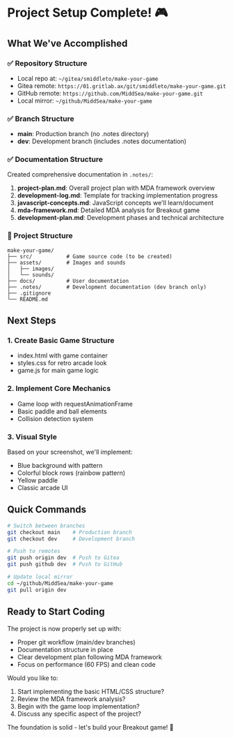 # Project Setup Complete! 🎮

## What We've Accomplished

### ✅ Repository Structure

- Local repo at: `~/gitea/smiddleto/make-your-game`
- Gitea remote: `https://01.gritlab.ax/git/smiddleto/make-your-game.git`
- GitHub remote: `https://github.com/MiddSea/make-your-game.git`
- Local mirror: `~/github/MiddSea/make-your-game`

### ✅ Branch Structure

- **main**: Production branch (no .notes directory)
- **dev**: Development branch (includes .notes documentation)

### ✅ Documentation Structure

Created comprehensive documentation in `.notes/`:

1. **project-plan.md**: Overall project plan with MDA framework overview
2. **development-log.md**: Template for tracking implementation progress
3. **javascript-concepts.md**: JavaScript concepts we'll learn/document
4. **mda-framework.md**: Detailed MDA analysis for Breakout game
5. **development-plan.md**: Development phases and technical architecture

### 📁 Project Structure

```text
make-your-game/
├── src/           # Game source code (to be created)
├── assets/        # Images and sounds
│   ├── images/
│   └── sounds/
├── docs/          # User documentation
├── .notes/        # Development documentation (dev branch only)
├── .gitignore
└── README.md
```

## Next Steps

### 1. Create Basic Game Structure

- index.html with game container
- styles.css for retro arcade look
- game.js for main game logic

### 2. Implement Core Mechanics

- Game loop with requestAnimationFrame
- Basic paddle and ball elements
- Collision detection system

### 3. Visual Style

Based on your screenshot, we'll implement:

- Blue background with pattern
- Colorful block rows (rainbow pattern)
- Yellow paddle
- Classic arcade UI

## Quick Commands

```bash
# Switch between branches
git checkout main    # Production branch
git checkout dev     # Development branch

# Push to remotes
git push origin dev  # Push to Gitea
git push github dev  # Push to GitHub

# Update local mirror
cd ~/github/MiddSea/make-your-game
git pull origin dev
```

## Ready to Start Coding

The project is now properly set up with:

- Proper git workflow (main/dev branches)
- Documentation structure in place
- Clear development plan following MDA framework
- Focus on performance (60 FPS) and clean code

Would you like to:

1. Start implementing the basic HTML/CSS structure?
2. Review the MDA framework analysis?
3. Begin with the game loop implementation?
4. Discuss any specific aspect of the project?

The foundation is solid - let's build your Breakout game! 🚀
